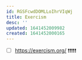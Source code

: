 ```yaml
---
id: RGSFcwdDOMLLoIhrVIqWj
title: Exercism
desc: ''
updated: 1641452009982
created: 1641452000165
---
```


- [ ] <https://exercism.org/> ❗❗❗❗❗
